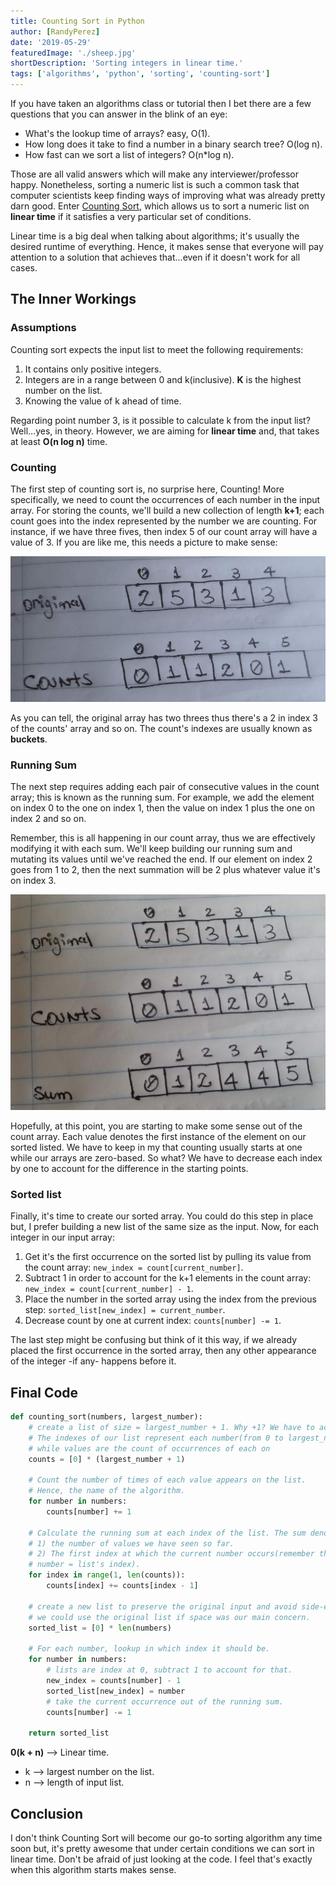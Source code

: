 ```yaml
---
title: Counting Sort in Python
author: [RandyPerez]
date: '2019-05-29'
featuredImage: './sheep.jpg'
shortDescription: 'Sorting integers in linear time.'
tags: ['algorithms', 'python', 'sorting', 'counting-sort']
---
```


If you have taken an algorithms class or tutorial then I bet there are a few questions that you can answer in the blink of an eye:

- What's the lookup time of arrays? easy, O(1).
- How long does it take to find a number in a binary search tree? O(log n).
- How fast can we sort a list of integers? O(n\*log n).

Those are all valid answers which will make any interviewer/professor happy. Nonetheless, sorting a numeric list is such a common task that computer scientists keep finding ways of improving what was already pretty darn good. Enter [Counting Sort](https://en.wikipedia.org/wiki/Counting_sort), which allows us to sort a numeric list on **linear time** if it satisfies a very particular set of conditions.

Linear time is a big deal when talking about algorithms; it's usually the desired runtime of everything. Hence, it makes sense that everyone will pay attention to a solution that achieves that...even if it doesn't work for all cases.

## The Inner Workings

### Assumptions

Counting sort expects the input list to meet the following requirements:

1. It contains only positive integers.
2. Integers are in a range between 0 and k(inclusive). **K** is the highest number on the list.
3. Knowing the value of k ahead of time.

Regarding point number 3, is it possible to calculate k from the input list? Well...yes, in theory. However, we are aiming for **linear time** and, that takes at least **O(n log n)** time.

### Counting

The first step of counting sort is, no surprise here, Counting! More specifically, we need to count the occurrences of each number in the input array. For storing the counts, we'll build a new collection of length **k+1**; each count goes into the index represented by the number we are counting. For instance, if we have three fives, then index 5 of our count array will have a value of 3. If you are like me, this needs a picture to make sense:

![values count](./counts.jpeg)

As you can tell, the original array has two threes thus there's a 2 in index 3 of the counts' array and so on. The count's indexes are usually known as **buckets**.

### Running Sum

The next step requires adding each pair of consecutive values in the count array; this is known as the running sum. For example, we add the element on index 0 to the one on index 1, then the value on index 1 plus the one on index 2 and so on.

Remember, this is all happening in our count array, thus we are effectively modifying it with each sum. We'll keep building our running sum and mutating its values until we've reached the end. If our element on index 2 goes from 1 to 2, then the next summation will be 2 plus whatever value it's on index 3.

![running sum](./sum.jpg)

Hopefully, at this point, you are starting to make some sense out of the count array. Each value denotes the first instance of the element on our sorted listed. We have to keep in my that counting usually starts at one while our arrays are zero-based. So what? We have to decrease each index by one to account for the difference in the starting points.

### Sorted list

Finally, it's time to create our sorted array. You could do this step in place but, I prefer building a new list of the same size as the input. Now, for each integer in our input array:

1. Get it's the first occurrence on the sorted list by pulling its value from the count array: `new_index = count[current_number]`.
2. Subtract 1 in order to account for the k+1 elements in the count array: `new_index = count[current_number] - 1`.
3. Place the number in the sorted array using the index from the previous step: `sorted_list[new_index] = current_number`.
4. Decrease count by one at current index: `counts[number] -= 1`.

The last step might be confusing but think of it this way, if we already placed the first occurrence in the sorted array, then any other appearance of the integer -if any- happens before it.

## Final Code

```python
def counting_sort(numbers, largest_number):
	# create a list of size = largest_number + 1. Why +1? We have to account for 0.
	# The indexes of our list represent each number(from 0 to largest_number),
	# while values are the count of occurrences of each on
	counts = [0] * (largest_number + 1)

	# Count the number of times of each value appears on the list.
	# Hence, the name of the algorithm.
	for number in numbers:
		counts[number] += 1

  	# Calculate the running sum at each index of the list. The sum denotes two things:
	# 1) the number of values we have seen so far.
  	# 2) The first index at which the current number occurs(remember the current
  	# number = list's index).
	for index in range(1, len(counts)):
		counts[index] += counts[index - 1]

	# create a new list to preserve the original input and avoid side-effects. However,
	# we could use the original list if space was our main concern.
	sorted_list = [0] * len(numbers)

	# For each number, lookup in which index it should be.
	for number in numbers:
		# lists are index at 0, subtract 1 to account for that.
		new_index = counts[number] - 1
		sorted_list[new_index] = number
		# take the current occurrence out of the running sum.
		counts[number] -= 1

	return sorted_list
```

**0(k + n)** --> Linear time.

- k --> largest number on the list.
- n --> length of input list.

## Conclusion

I don't think Counting Sort will become our go-to sorting algorithm any time soon but, it's pretty awesome that under certain conditions we can sort in linear time. Don't be afraid of just looking at the code. I feel that's exactly when this algorithm starts makes sense.
